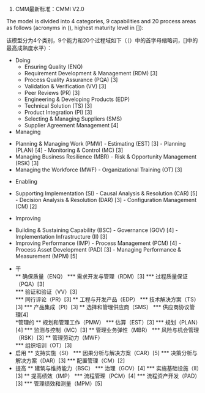1.  CMM最新标准：CMMI V2.0

  The model is divided into 4 categories, 9 capabilities and 20 process areas as follows (acronyms in (), highest maturity level in []):
  
  该模型分为4个类别，9个能力和20个过程域如下（（）中的首字母缩略词，[]中的最高成熟度水平）：
  
* Doing
  +  Ensuring Quality (ENQ)
    -  Requirement Development & Management (RDM) [3]
    -  Process Quality Assurance (PQA) [3]
    -  Validation & Verification (VV) [3]
    -  Peer Reviews (PR) [3]
  +  Engineering & Developing Products (EDP)
    -  Technical Solution (TS) [3]
    -  Product Integration (PI) [3]  
  +  Selecting & Managing Suppliers (SMS)
    -  Supplier Agreement Management [4]   
*  Managing
  +  Planning & Managing Work (PMW)
    -  Estimating (EST) [3]
    -  Planning (PLAN) [4]
    -  Monitoring & Control (MC) [3]   
  +  Managing Business Resilience (MBR) 
    - Risk & Opportunity Management (RSK) [3]    
  +  Managing the Workforce (MWF)
    -  Organizational Training (OT) [3]    
*  Enabling
  +  Supporting Implementation (SI)
    -  Causal Analysis & Resolution (CAR) [5]
    -  Decision Analysis & Resolution (DAR) [3]
    -  Configuration Management (CM) [2]  
*  Improving
  +  Building & Sustaining Capability (BSC)
    -  Governance (GOV) [4]
    -  Implementation Infrastructure (II) [3]
  +  Improving Performance (IMP)
    -  Process Management (PCM) [4]
    -  Process Asset Development (PAD) [3]
    -  Managing Performance & Measurement (MPM) [5]

*  干  
**   确保质量（ENQ） 
***   需求开发与管理（RDM）[3] 
***   过程质量保证（PQA）[3]  
***   验证和验证（VV）[3]  
***   同行评论（PR）[3]
**  工程与开发产品（EDP）
***   技术解决方案（TS）[3] 
***   产品集成（PI）[3]
**  选择和管理供应商（SMS） 
***  供应商协议管理[4]  
*管理的 
**  规划和管理工作（PMW）
***  估算（EST）[3] 
***  规划（PLAN）[4] 
***  监测与控制（MC）[3] 
**  管理业务弹性（MBR） 
***  风险与机会管理（RSK）[3] 
** 管理劳动力（MWF）  
***  组织培训（OT）[3]
* 启用
** 支持实施（SI）
*** 因果分析与解决方案（CAR）[5]
*** 决策分析与解决方案（DAR）[3]
*** 配置管理（CM）[2]
* 提高
** 建筑与维持能力（BSC）
*** 治理（GOV）[4]
*** 实施基础设施（II）[3]
** 提高绩效（IMP）
*** 流程管理（PCM）[4]
*** 流程资产开发（PAD）[3]
*** 管理绩效和测量（MPM）[5]
